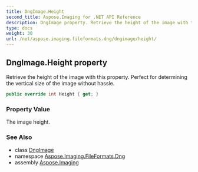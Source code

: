 ```yaml
---
title: DngImage.Height
second_title: Aspose.Imaging for .NET API Reference
description: DngImage property. Retrieve the height of the image with this property. Perfect for determining the vertical size of the image without hassle
type: docs
weight: 30
url: /net/aspose.imaging.fileformats.dng/dngimage/height/
---
```

## DngImage.Height property

Retrieve the height of the image with this property. Perfect for determining the vertical size of the image without hassle.

```csharp
public override int Height { get; }
```

### Property Value

The image height.

### See Also

* class [DngImage](../)
* namespace [Aspose.Imaging.FileFormats.Dng](../../dngimage/)
* assembly [Aspose.Imaging](../../../)


